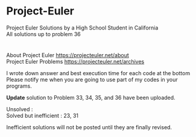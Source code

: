 # Project-Euler
Project Euler Solutions by a High School Student in California  
All solutions up to problem 36  
#  
  
About Project Euler https://projecteuler.net/about  
Project Euler Problems https://projecteuler.net/archives  
  
I wrote down answer and best execution time for each code at the bottom  
Please notify me when you are going to use part of my codes in your programs.  
  
**Update** solution to Problem 33, 34, 35, and 36 have been uploaded.  

Unsolved :   
Solved but inefficient : 23, 31  
  
Inefficient solutions will not be posted until they are finally revised.

